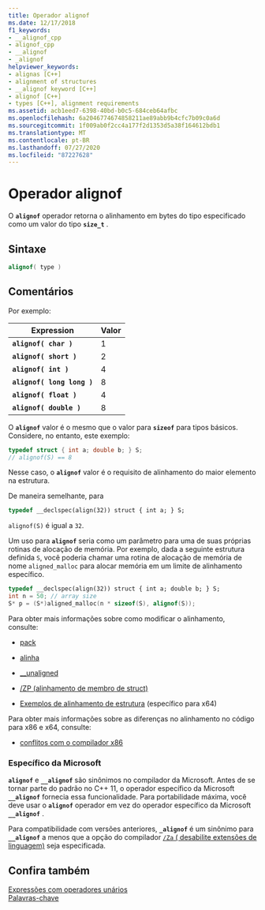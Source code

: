 ```yaml
---
title: Operador alignof
ms.date: 12/17/2018
f1_keywords:
- __alignof_cpp
- alignof_cpp
- __alignof
- _alignof
helpviewer_keywords:
- alignas [C++]
- alignment of structures
- __alignof keyword [C++]
- alignof [C++]
- types [C++], alignment requirements
ms.assetid: acb1eed7-6398-40bd-b0c5-684ceb64afbc
ms.openlocfilehash: 6a2046774674858211ae89abb9b4cfc7b09c0a6d
ms.sourcegitcommit: 1f009ab0f2cc4a177f2d1353d5a38f164612bdb1
ms.translationtype: MT
ms.contentlocale: pt-BR
ms.lasthandoff: 07/27/2020
ms.locfileid: "87227628"
---
```

# <a name="alignof-operator"></a>Operador alignof

O **`alignof`** operador retorna o alinhamento em bytes do tipo especificado como um valor do tipo **`size_t`** .

## <a name="syntax"></a>Sintaxe

```cpp
alignof( type )
```

## <a name="remarks"></a>Comentários

Por exemplo:

| Expression | Valor |
|--|--|
| **`alignof( char )`** | 1 |
| **`alignof( short )`** | 2 |
| **`alignof( int )`** | 4 |
| **`alignof( long long )`** | 8 |
| **`alignof( float )`** | 4 |
| **`alignof( double )`** | 8 |

O **`alignof`** valor é o mesmo que o valor para **`sizeof`** para tipos básicos. Considere, no entanto, este exemplo:

```cpp
typedef struct { int a; double b; } S;
// alignof(S) == 8
```

Nesse caso, o **`alignof`** valor é o requisito de alinhamento do maior elemento na estrutura.

De maneira semelhante, para

```cpp
typedef __declspec(align(32)) struct { int a; } S;
```

`alignof(S)` é igual a `32`.

Um uso para **`alignof`** seria como um parâmetro para uma de suas próprias rotinas de alocação de memória. Por exemplo, dada a seguinte estrutura definida `S`, você poderia chamar uma rotina de alocação de memória de nome `aligned_malloc` para alocar memória em um limite de alinhamento específico.

```cpp
typedef __declspec(align(32)) struct { int a; double b; } S;
int n = 50; // array size
S* p = (S*)aligned_malloc(n * sizeof(S), alignof(S));
```

Para obter mais informações sobre como modificar o alinhamento, consulte:

- [pack](../preprocessor/pack.md)

- [alinha](../cpp/align-cpp.md)

- [__unaligned](../cpp/unaligned.md)

- [/ZP (alinhamento de membro de struct)](../build/reference/zp-struct-member-alignment.md)

- [Exemplos de alinhamento de estrutura](../build/x64-software-conventions.md#examples-of-structure-alignment) (específico para x64)

Para obter mais informações sobre as diferenças no alinhamento no código para x86 e x64, consulte:

- [conflitos com o compilador x86](../build/x64-software-conventions.md#conflicts-with-the-x86-compiler)

### <a name="microsoft-specific"></a>Específico da Microsoft

**`alignof`** e **`__alignof`** são sinônimos no compilador da Microsoft. Antes de se tornar parte do padrão no C++ 11, o operador específico da Microsoft **`__alignof`** fornecia essa funcionalidade. Para portabilidade máxima, você deve usar o **`alignof`** operador em vez do operador específico da Microsoft **`__alignof`** .

Para compatibilidade com versões anteriores, **`_alignof`** é um sinônimo para **`__alignof`** a menos que a opção do compilador [ `/Za` \( desabilite extensões de linguagem)](../build/reference/za-ze-disable-language-extensions.md) seja especificada.

## <a name="see-also"></a>Confira também

[Expressões com operadores unários](../cpp/expressions-with-unary-operators.md)<br/>
[Palavras-chave](../cpp/keywords-cpp.md)
